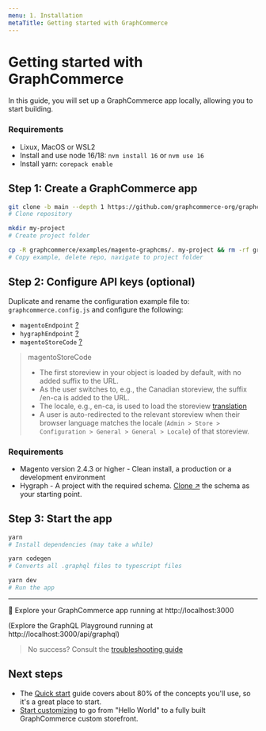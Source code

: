 ```yaml
---
menu: 1. Installation
metaTitle: Getting started with GraphCommerce
---
```


# Getting started with GraphCommerce

In this guide, you will set up a GraphCommerce app locally, allowing you to
start building.

### Requirements

- Lixux, MacOS or WSL2
- Install and use node 16/18: `nvm install 16` or `nvm use 16`
- Install yarn: `corepack enable`

## Step 1: Create a GraphCommerce app

```bash
git clone -b main --depth 1 https://github.com/graphcommerce-org/graphcommerce.git
# Clone repository
```

```bash
mkdir my-project
# Create project folder
```

```bash
cp -R graphcommerce/examples/magento-graphcms/. my-project && rm -rf graphcommerce && cd my-project
# Copy example, delete repo, navigate to project folder
```

## Step 2: Configure API keys (optional)

Duplicate and rename the configuration example file to:
`graphcommerce.config.js` and configure the following:

- `magentoEndpoint` [?](../framework/config.md#magentoendpoint-string)
- `hygraphEndpoint` [?](../framework/config.md#hygraphendpoint-string)
- `magentoStoreCode` [?](../framework/config.md#magentostorecode-string)

> magentoStoreCode
>
> - The first storeview in your object is loaded by default, with no added
>   suffix to the URL.
> - As the user switches to, e.g., the Canadian storeview, the suffix /en-ca is
>   added to the URL.
> - The locale, e.g., en-ca, is used to load the storeview
>   [translation](../framework/translations.md)
> - A user is auto-redirected to the relevant storeview when their browser
>   language matches the locale
>   (`Admin > Store > Configuration > General > General > Locale`) of that
>   storeview.

### Requirements

- Magento version 2.4.3 or higher - Clean install, a production or a development
  environment
- Hygraph - A project with the required schema.
  [Clone ↗](https://app.hygraph.com/clone/caddaa93cfa9436a9e76ae9c0f34d257?name=GraphCommerce%20Demo)
  the schema as your starting point.

## Step 3: Start the app

```bash
yarn
# Install dependencies (may take a while)
```

```bash
yarn codegen
# Converts all .graphql files to typescript files
```

```bash
yarn dev
# Run the app
```

---

🎉 Explore your GraphCommerce app running at http://localhost:3000

(Explore the GraphQL Playground running at http://localhost:3000/api/graphql)

> No success? Consult the
> [troubleshooting guide](../framework/troubleshooting.md)

## Next steps

- The [Quick start](../getting-started/readme.md) guide covers about 80% of the
  concepts you'll use, so it's a great place to start.
- [Start customizing](../getting-started/start-building.md) to go from "Hello
  World" to a fully built GraphCommerce custom storefront.

